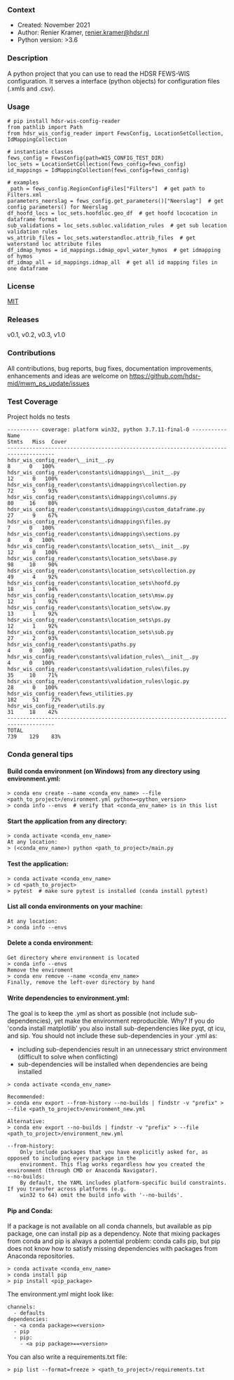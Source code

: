 ### Context
* Created: November 2021
* Author: Renier Kramer, renier.kramer@hdsr.nl
* Python version: >3.6

### Description
A python project that you can use to read the HDSR FEWS-WIS configuration. 
It serves a interface (python objects) for configuration files (.xmls and .csv).

### Usage
```
# pip install hdsr-wis-config-reader
from pathlib import Path
from hdsr_wis_config_reader import FewsConfig, LocationSetCollection, IdMappingCollection

# instantiate classes
fews_config = FewsConfig(path=WIS_CONFIG_TEST_DIR)
loc_sets = LocationSetCollection(fews_config=fews_config)
id_mappings = IdMappingCollection(fews_config=fews_config)

# examples
_path = fews_config.RegionConfigFiles["Filters"]  # get path to Filters.xml
parameters_neerslag = fews_config.get_parameters()["Neerslag"]  # get config parameters() for Neerslag
df_hoofd_locs = loc_sets.hoofdloc.geo_df  # get hoofd lococation in dataframe format
sub_validations = loc_sets.subloc.validation_rules  # get sub location validation rules
ws_attrib_files = loc_sets.waterstandloc.attrib_files  # get waterstand loc attribute files
df_idmap_hymos = id_mappings.idmap_opvl_water_hymos  # get idmapping of hymos
df_idmap_all = id_mappings.idmap_all  # get all id mapping files in one dataframe
```

### License 
[MIT][mit]

[mit]: https://github.com/hdsr-mid/hdsr_wis_config_reader/blob/main/LICENSE.txt

### Releases
v0.1, v0.2, v0.3, v1.0

### Contributions
All contributions, bug reports, bug fixes, documentation improvements, enhancements 
and ideas are welcome on https://github.com/hdsr-mid/mwm_ps_update/issues

### Test Coverage 
Project holds no tests
```
---------- coverage: platform win32, python 3.7.11-final-0 -----------
Name                                                              Stmts   Miss  Cover
-------------------------------------------------------------------------------------
hdsr_wis_config_reader\__init__.py                                    8      0   100%
hdsr_wis_config_reader\constants\idmappings\__init__.py              12      0   100%
hdsr_wis_config_reader\constants\idmappings\collection.py            72      5    93%
hdsr_wis_config_reader\constants\idmappings\columns.py               80     16    80%
hdsr_wis_config_reader\constants\idmappings\custom_dataframe.py      27      9    67%
hdsr_wis_config_reader\constants\idmappings\files.py                  7      0   100%
hdsr_wis_config_reader\constants\idmappings\sections.py               8      0   100%
hdsr_wis_config_reader\constants\location_sets\__init__.py           12      0   100%
hdsr_wis_config_reader\constants\location_sets\base.py               98     10    90%
hdsr_wis_config_reader\constants\location_sets\collection.py         49      4    92%
hdsr_wis_config_reader\constants\location_sets\hoofd.py              18      1    94%
hdsr_wis_config_reader\constants\location_sets\msw.py                12      1    92%
hdsr_wis_config_reader\constants\location_sets\ow.py                 13      1    92%
hdsr_wis_config_reader\constants\location_sets\ps.py                 12      1    92%
hdsr_wis_config_reader\constants\location_sets\sub.py                27      2    93%
hdsr_wis_config_reader\constants\paths.py                             4      0   100%
hdsr_wis_config_reader\constants\validation_rules\__init__.py         4      0   100%
hdsr_wis_config_reader\constants\validation_rules\files.py           35     10    71%
hdsr_wis_config_reader\constants\validation_rules\logic.py           28      0   100%
hdsr_wis_config_reader\fews_utilities.py                            182     51    72%
hdsr_wis_config_reader\utils.py                                      31     18    42%
-------------------------------------------------------------------------------------
TOTAL                                                               739    129    83%
```

### Conda general tips
#### Build conda environment (on Windows) from any directory using environment.yml:
```
> conda env create --name <conda_env_name> --file <path_to_project>/environment.yml python=<python_version>
> conda info --envs  # verify that <conda_env_name> is in this list 
```
#### Start the application from any directory:
```
> conda activate <conda_env_name>
At any location:
> (<conda_env_name>) python <path_to_project>/main.py
```
#### Test the application:
```
> conda activate <conda_env_name>
> cd <path_to_project>
> pytest  # make sure pytest is installed (conda install pytest)
```
#### List all conda environments on your machine:
```
At any location:
> conda info --envs
```
#### Delete a conda environment:
```
Get directory where environment is located 
> conda info --envs
Remove the enviroment
> conda env remove --name <conda_env_name>
Finally, remove the left-over directory by hand
```
#### Write dependencies to environment.yml:
The goal is to keep the .yml as short as possible (not include sub-dependencies), yet make the environment 
reproducible. Why? If you do 'conda install matplotlib' you also install sub-dependencies like pyqt, qt 
icu, and sip. You should not include these sub-dependencies in your .yml as:
- including sub-dependencies result in an unnecessary strict environment (difficult to solve when conflicting)
- sub-dependencies will be installed when dependencies are being installed
```
> conda activate <conda_env_name>

Recommended:
> conda env export --from-history --no-builds | findstr -v "prefix" > --file <path_to_project>/environment_new.yml   

Alternative:
> conda env export --no-builds | findstr -v "prefix" > --file <path_to_project>/environment_new.yml 

--from-history: 
    Only include packages that you have explicitly asked for, as opposed to including every package in the 
    environment. This flag works regardless how you created the environment (through CMD or Anaconda Navigator).
--no-builds:
    By default, the YAML includes platform-specific build constraints. If you transfer across platforms (e.g. 
    win32 to 64) omit the build info with '--no-builds'.
```
#### Pip and Conda:
If a package is not available on all conda channels, but available as pip package, one can install pip as a dependency.
Note that mixing packages from conda and pip is always a potential problem: conda calls pip, but pip does not know 
how to satisfy missing dependencies with packages from Anaconda repositories. 
```
> conda activate <conda_env_name>
> conda install pip
> pip install <pip_package>
```
The environment.yml might look like:
```
channels:
  - defaults
dependencies:
  - <a conda package>=<version>
  - pip
  - pip:
    - <a pip package>==<version>
```
You can also write a requirements.txt file:
```
> pip list --format=freeze > <path_to_project>/requirements.txt
```
